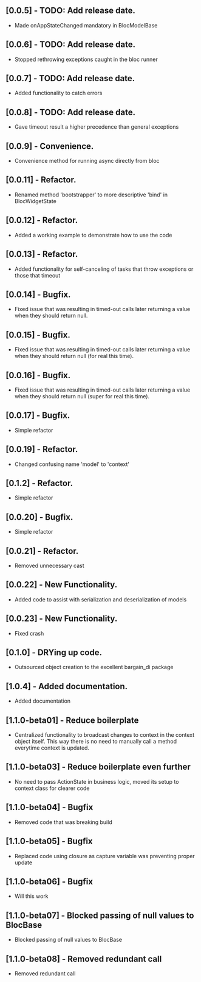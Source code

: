 
## [0.0.5] - TODO: Add release date.
* Made onAppStateChanged mandatory in BlocModelBase

## [0.0.6] - TODO: Add release date.
* Stopped rethrowing exceptions caught in the bloc runner

## [0.0.7] - TODO: Add release date.
* Added functionality to catch errors

## [0.0.8] - TODO: Add release date.
* Gave timeout result a higher precedence than general exceptions

## [0.0.9] - Convenience.
* Convenience method for running async directly from  bloc

## [0.0.11] - Refactor.
* Renamed method 'bootstrapper' to more descriptive 'bind' in BlocWidgetState

## [0.0.12] - Refactor.
* Added a working example to demonstrate how to use the code

## [0.0.13] - Refactor.
* Added functionality for self-canceling of tasks that throw exceptions or those that timeout

## [0.0.14] - Bugfix.
* Fixed issue that was resulting in timed-out calls later returning a value when they should return null.

## [0.0.15] - Bugfix.
* Fixed issue that was resulting in timed-out calls later returning a value when they should return null (for real this time).

## [0.0.16] - Bugfix.
* Fixed issue that was resulting in timed-out calls later returning a value when they should return null (super for real this time).

## [0.0.17] - Bugfix.
* Simple refactor

## [0.0.19] - Refactor.
* Changed confusing name 'model' to 'context'

## [0.1.2] - Refactor.
* Simple refactor

## [0.0.20] - Bugfix.
* Simple refactor

## [0.0.21] - Refactor.
* Removed unnecessary cast

## [0.0.22] - New Functionality.
* Added code to assist with serialization and deserialization of models

## [0.0.23] - New Functionality.
* Fixed crash

## [0.1.0] - DRYing up code.
* Outsourced object creation to the excellent bargain_di package

## [1.0.4] - Added documentation.
* Added documentation

## [1.1.0-beta01] - Reduce boilerplate
* Centralized functionality to broadcast changes to context in the context object itself.
This way there is no need to manually call a method everytime context is updated.

## [1.1.0-beta03] - Reduce boilerplate even further
* No need to pass ActionState in business logic, moved its setup to context class for clearer code

## [1.1.0-beta04] - Bugfix
* Removed code that was breaking build

## [1.1.0-beta05] - Bugfix
* Replaced code using closure as capture variable was preventing proper update

## [1.1.0-beta06] - Bugfix
* Will this work

## [1.1.0-beta07] - Blocked passing of null values to BlocBase
* Blocked passing of null values to BlocBase

## [1.1.0-beta08] - Removed redundant call
* Removed redundant call